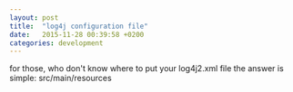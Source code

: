 ```yaml
---
layout: post
title:  "log4j configuration file"
date:   2015-11-28 00:39:58 +0200
categories: development
---
```


for those, who don't know where to put your log4j2.xml file the answer is simple: src/main/resources